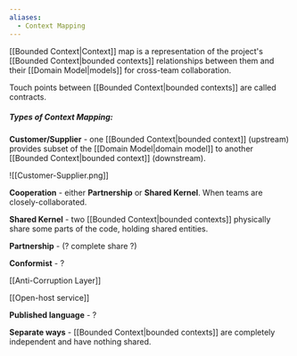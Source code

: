 ```yaml
---
aliases:
  - Context Mapping
---
```

[[Bounded Context|Context]] map is a representation of the project's [[Bounded Context|bounded contexts]] relationships between them and their [[Domain Model|models]] for cross-team collaboration.

Touch points between [[Bounded Context|bounded contexts]] are called contracts.
##### Types of Context Mapping:

**Customer/Supplier** - one [[Bounded Context|bounded context]] (upstream) provides subset of the [[Domain Model|domain model]] to another [[Bounded Context|bounded context]] (downstream).

![[Customer-Supplier.png]]

**Cooperation** - either **Partnership** or **Shared Kernel**. When teams are closely-collaborated.

**Shared Kernel** - two [[Bounded Context|bounded contexts]] physically share some parts of the code, holding shared entities.

**Partnership** - (? complete share ?)

**Conformist** - ?

[[Anti-Corruption Layer]]

[[Open-host service]]

**Published language** - ?

**Separate ways** - [[Bounded Context|bounded contexts]] are completely independent and have nothing shared.

